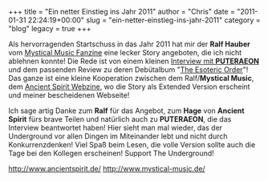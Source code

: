 +++
title = "Ein netter Einstieg ins Jahr 2011"
author = "Chris"
date = "2011-01-31 22:24:19+00:00"
slug = "ein-netter-einstieg-ins-jahr-2011"
category = "blog"
legacy = true
+++

Als hervorragenden Startschuss in das Jahr 2011 hat mir der **Ralf Hauber** vom <a href="http://www.mystical-music.de/">Mystical Music Fanzine</a> eine lecker Story angeboten, die ich nicht ablehnen konnte! Die Rede ist von einem kleinen <a href="http://necroslaughter.de/2011/01/puteraeon-grave-robbing-old-school-death-metal-from-sweden/">Interview mit **PUTERAEON**</a> und dem passenden Review zu deren Debütalbum "<a href="http://necroslaughter.de/2011/01/puteraeon-the-esoteric-order/">The Esoteric Order</a>"! Das ganze ist eine kleine Kooperation zwischen dem Ralf/**Mystical Music**, dem <a href="http://www.ancientspirit.de/">Ancient Spirit Webzine</a>, wo die Story als Extended Version erscheint und meiner bescheidenen Webseite!

Ich sage artig Danke zum **Ralf** für das Angebot, zum **Hage** von **Ancient Spirit** fürs brave Teilen und natürlich auch zu **PUTERAEON**, die das Interview beantwortet haben! Hier sieht man mal wieder, das der Underground vor allen Dingen im Miteinander lebt und nicht durch Konkurrenzdenken! Viel Spaß beim Lesen, die volle Version sollte auch die Tage bei den Kollegen erscheinen! Support The Underground!

<a href="http://www.ancientspirit.de/">http://www.ancientspirit.de/</a>
<a href="http://www.mystical-music.de/">http://www.mystical-music.de/</a>
